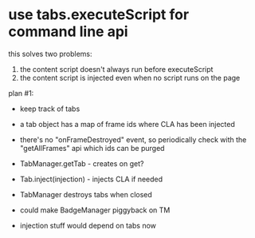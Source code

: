 # use tabs.executeScript for command line api

this solves two problems:

1. the content script doesn't always run before executeScript
2. the content script is injected even when no script runs on the page

plan #1:

- keep track of tabs
- a tab object has a map of frame ids where CLA has been injected
- there's no "onFrameDestroyed" event, so periodically check with the "getAllFrames" api which ids can be purged

- TabManager.getTab - creates on get?
- Tab.inject(injection) - injects CLA if needed
- TabManager destroys tabs when closed
- could make BadgeManager piggyback on TM

- injection stuff would depend on tabs now